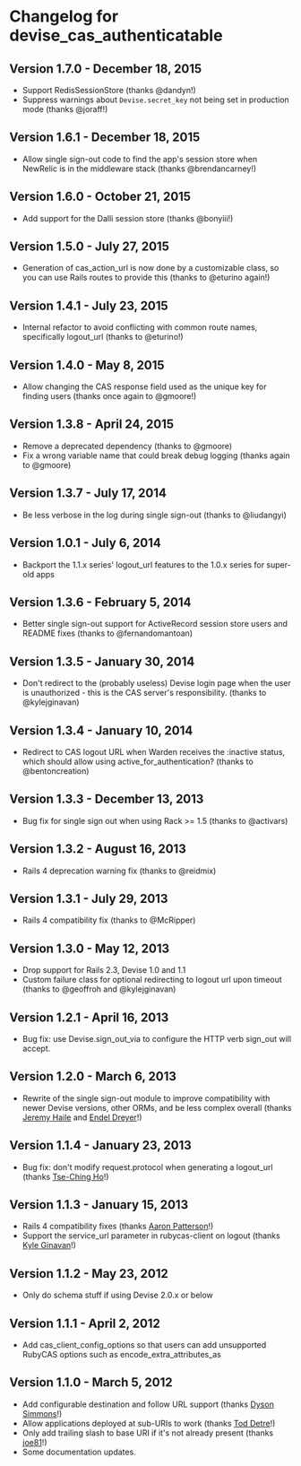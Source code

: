 # Changelog for devise\_cas\_authenticatable

## Version 1.7.0 - December 18, 2015

* Support RedisSessionStore (thanks @dandyn!)
* Suppress warnings about `Devise.secret_key` not being set in production mode (thanks @joraff!)

## Version 1.6.1 - December 18, 2015

* Allow single sign-out code to find the app's session store when NewRelic is in the middleware stack (thanks @brendancarney!)

## Version 1.6.0 - October 21, 2015

* Add support for the Dalli session store (thanks @bonyiii!)

## Version 1.5.0 - July 27, 2015

* Generation of cas_action_url is now done by a customizable class, so you can use Rails routes to provide this (thanks to @eturino again!)

## Version 1.4.1 - July 23, 2015

* Internal refactor to avoid conflicting with common route names, specifically logout_url (thanks to @eturino!)

## Version 1.4.0 - May 8, 2015

* Allow changing the CAS response field used as the unique key for finding users (thanks once again to @gmoore!)

## Version 1.3.8 - April 24, 2015

* Remove a deprecated dependency (thanks to @gmoore)
* Fix a wrong variable name that could break debug logging (thanks again to @gmoore)

## Version 1.3.7 - July 17, 2014

* Be less verbose in the log during single sign-out (thanks to @liudangyi)

## Version 1.0.1 - July 6, 2014

* Backport the 1.1.x series' logout_url features to the 1.0.x series for super-old apps

## Version 1.3.6 - February 5, 2014

* Better single sign-out support for ActiveRecord session store users and README fixes (thanks to @fernandomantoan)

## Version 1.3.5 - January 30, 2014

* Don't redirect to the (probably useless) Devise login page when the user is unauthorized - this is the CAS server's responsibility. (thanks to @kylejginavan)

## Version 1.3.4 - January 10, 2014

* Redirect to CAS logout URL when Warden receives the :inactive status, which should allow using active_for_authentication? (thanks to @bentoncreation)

## Version 1.3.3 - December 13, 2013

* Bug fix for single sign out when using Rack >= 1.5 (thanks to @activars)

## Version 1.3.2 - August 16, 2013

* Rails 4 deprecation warning fix (thanks to @reidmix)

## Version 1.3.1 - July 29, 2013

* Rails 4 compatibility fix (thanks to @McRipper)

## Version 1.3.0 - May 12, 2013

* Drop support for Rails 2.3, Devise 1.0 and 1.1
* Custom failure class for optional redirecting to logout url upon timeout (thanks to @geoffroh and @kylejginavan)

## Version 1.2.1 - April 16, 2013

* Bug fix: use Devise.sign_out_via to configure the HTTP verb sign_out will accept.

## Version 1.2.0 - March 6, 2013

* Rewrite of the single sign-out module to improve compatibility with newer Devise versions, other ORMs, and be less complex overall (thanks [Jeremy Haile](https://github.com/jeremyhaile) and [Endel Dreyer](https://github.com/endel)!)

## Version 1.1.4 - January 23, 2013

* Bug fix: don't modify request.protocol when generating a logout_url (thanks [Tse-Ching Ho](https://github.com/tsechingho)!)

## Version 1.1.3 - January 15, 2013

* Rails 4 compatibility fixes (thanks [Aaron Patterson](https://github.com/tenderlove)!)
* Support the service_url parameter in rubycas-client on logout (thanks [Kyle Ginavan](https://github.com/kylejginavan)!)

## Version 1.1.2 - May 23, 2012

* Only do schema stuff if using Devise 2.0.x or below

## Version 1.1.1 - April 2, 2012

* Add cas_client_config_options so that users can add unsupported RubyCAS options such as encode_extra_attributes_as

## Version 1.1.0 - March 5, 2012

* Add configurable destination and follow URL support (thanks [Dyson Simmons](https://github.com/dyson)!)
* Allow applications deployed at sub-URIs to work (thanks [Tod Detre](https://github.com/tod)!)
* Only add trailing slash to base URI if it's not already present (thanks [joe81](https://github.com/joe81)!)
* Some documentation updates.
